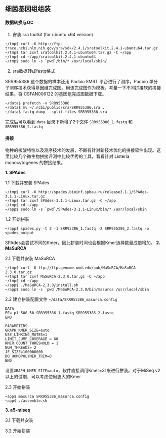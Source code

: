 ## 细菌基因组组装

#### 数据转换与QC

1. 安装 sra toolkit (for ubuntu x64 version)
```
~/tmp$ curl -O http://ftp-trace.ncbi.nlm.nih.gov/sra/sdk/2.4.1/sratoolkit.2.4.1-ubuntu64.tar.gz
~/tmp$ tar zxvf sratoolkit.2.4.1-ubuntu64.tar.gz -C ~/app
~/tmp$ cd ~/app/sratoolkit.2.4.1-ubuntu64
~/tmp$ sudo ln -s `pwd`/bin/* /usr/local/sbin/
```

2. sra数据转成fastq格式

 SRR955386 这个数据的样本还用 Pacbio SMRT 平台进行了测序，Pacbio 单分子测序技术获得基因组完成图。用该完成图作为模板，考量一下不同拼接软的拼接结果。将 CSFAN006122 的基因组完成图数据下载。
```
~/data$ prefetch -v SRR955386
~/data$ mv ~/.ncbi/public/sra/SRR955386.sra .
~/data$ fastq-dump --split-files SRR955386.sra
```

 完成后可以看到 `data` 目录下新增了2个文件 `SRR955386_1.fastq` 和 `SRR955386_2.fastq`

#### 拼接

物种的核酸特性以及测序技术的发展，不断有针对新技术优化的拼接软件出现。这里比较几个微生物拼接评测中比较优秀的工具，看看针对 Listeria monocytogenes 的拼接结果。

**1. SPAdes**

1.1 下载并安装 SPAdes

```
~/tmp$ curl -O http://spades.bioinf.spbau.ru/release3.1.1/SPAdes-3.1.1-Linux.tar.gz
~/tmp$ tar zxvf SPAdes-3.1.1-Linux.tar.gz -C ~/app
~/tmp$ cd ~/app
~/app$ sudo ln -s `pwd`/SPAdes-3.1.1-Linux/bin/* /usr/local/sbin
```

1.2 开始拼装

```
~/app$ spades.py -t 2 -1 SRR95386_1.fastq -2 SRR955386_2.fastq -o spades_output
```

SPAdes会尝试不同的Kmer，因此拼装时间也会根据Kmer选择数量成倍增加。
**2. MaSuRCA**

2.1 下载并安装 MaSuRCA

```
~/tmp$ curl -O ftp://ftp.genome.umd.edu/pub/MaSuRCA/MaSuRCA-2.3.0.tar.gz
~/tmp$ tar zxvf MaSuRCA-2.3.0.tar.gz -C ~/app
~/tmp$ cd ~/app
~/app$ ./MaSuRCA-2.3.0/install.sh
~/app$ sudo ln -s `pwd`/MaSuRCA-2.3.0/bin/masurca /usr/local/sbin
```

2.2 建立拼装配置文件 `~/data/SRR955386_masurca.config`

```
DATA
PE= p1 500 50 SRR955386_1.fastq SRR955386_2.fastq
END

PARAMETERS
GRAPH_KMER_SIZE=auto
USE_LINKING_MATES=1
LIMIT_JUMP_COVERAGE = 60
KMER_COUNT_THRESHOLD = 1
NUM_THREADS= 2
JF_SIZE=100000000
DO_HOMOPOLYMER_TRIM=0
END
```

设置`GRAPH_KMER_SIZE=auto`，软件直接调用Kmer=31来进行拼装。对于MiSeq v2以上的试剂，可以考虑使用更大的Kmer

2.3 开始拼装
```
~app$ masurca SRR955386_masurca.config
~app$ ./assemble.sh
```

**3. a5-miseq**

3.1 下载并安装

3.2 开始拼装






